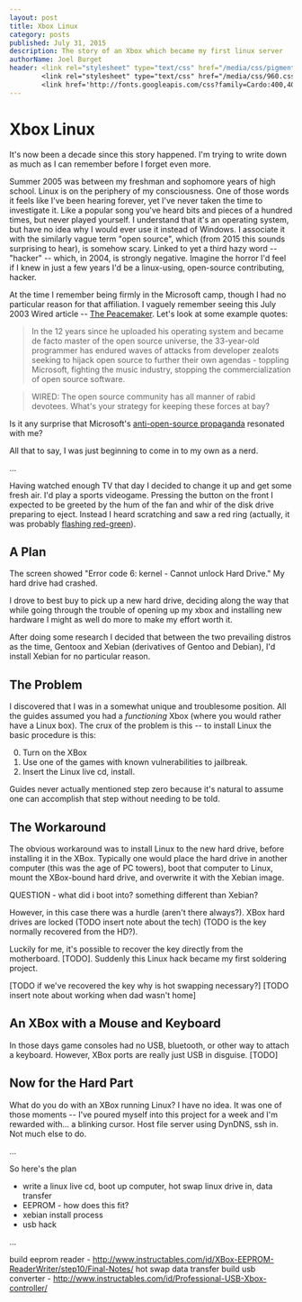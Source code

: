 ```yaml
---
layout: post
title: Xbox Linux
category: posts
published: July 31, 2015
description: The story of an Xbox which became my first linux server
authorName: Joel Burget
header: <link rel="stylesheet" type="text/css" href="/media/css/pigment2.css" media="screen, projection" />
        <link rel="stylesheet" type="text/css" href="/media/css/960.css" media="screen, projection" />
        <link href='http://fonts.googleapis.com/css?family=Cardo:400,400italic,700' rel='stylesheet' type='text/css'>
---
```


# Xbox Linux

It's now been a decade since this story happened. I'm trying to write down as much as I can remember before I forget even more.

Summer 2005 was between my freshman and sophomore years of high school. Linux is on the periphery of my consciousness. One of those words it feels like I've been hearing forever, yet I've never taken the time to investigate it. Like a popular song you've heard bits and pieces of a hundred times, but never played yourself. I understand that it's an operating system, but have no idea why I would ever use it instead of Windows. I associate it with the similarly vague term "open source", which (from 2015 this sounds surprising to hear), is somehow scary. Linked to yet a third hazy word -- "hacker" -- which, in 2004, is strongly negative. Imagine the horror I'd feel if I knew in just a few years I'd be a linux-using, open-source contributing, hacker.

At the time I remember being firmly in the Microsoft camp, though I had no particular reason for that affiliation. I vaguely remember seeing this July 2003 Wired article -- [The Peacemaker](http://archive.wired.com/wired/archive/11.07/40torvalds.html). Let's look at some example quotes:

> In the 12 years since he uploaded his operating system and became de facto master of the open source universe, the 33-year-old programmer has endured waves of attacks from developer zealots seeking to hijack open source to further their own agendas - toppling Microsoft, fighting the music industry, stopping the commercialization of open source software.

> WIRED: The open source community has all manner of rabid devotees. What's your strategy for keeping these forces at bay?

Is it any surprise that Microsoft's [anti-open-source propaganda](http://www.catb.org/~esr/halloween/halloween1.html) resonated with me?

All that to say, I was just beginning to come in to my own as a nerd.

...

Having watched enough TV that day I decided to change it up and get some fresh air. I'd play a sports videogame. Pressing the button on the front I expected to be greeted by the hum of the fan and whir of the disk drive preparing to eject. Instead I heard scratching and saw a red ring (actually, it was probably [flashing red-green](https://www.ifixit.com/Answers/View/29610/xbox+Red+Blinking+Light)).

## A Plan

The screen showed "Error code 6: kernel - Cannot unlock Hard Drive." My hard drive had crashed.

I drove to best buy to pick up a new hard drive, deciding along the way that while going through the trouble of opening up my xbox and installing new hardware I might as well do more to make my effort worth it.

After doing some research I decided that between the two prevailing distros as the time, Gentoox and Xebian (derivatives of Gentoo and Debian), I'd install Xebian for no particular reason.

## The Problem

I discovered that I was in a somewhat unique and troublesome position. All the guides assumed you had a *functioning* Xbox (where you would rather have a Linux box). The crux of the problem is this -- to install Linux the basic procedure is this:

0. Turn on the XBox
1. Use one of the games with known vulnerabilities to jailbreak.
2. Insert the Linux live cd, install.

Guides never actually mentioned step zero because it's natural to assume one can accomplish that step without needing to be told.

## The Workaround

The obvious workaround was to install Linux to the new hard drive, before installing it in the XBox. Typically one would place the hard drive in another computer (this was the age of PC towers), boot that computer to Linux, mount the XBox-bound hard drive, and overwrite it with the Xebian image.

QUESTION - what did i boot into? something different than Xebian?

However, in this case there was a hurdle (aren't there always?). XBox hard drives are locked (TODO insert note about the tech) (TODO is the key normally recovered from the HD?).

Luckily for me, it's possible to recover the key directly from the motherboard. [TODO]. Suddenly this Linux hack became my first soldering project.

[TODO if we've recovered the key why is hot swapping necessary?]
[TODO insert note about working when dad wasn't home]

## An XBox with a Mouse and Keyboard

In those days game consoles had no USB, bluetooth, or other way to attach a keyboard. However, XBox ports are really just USB in disguise. [TODO]

## Now for the Hard Part

What do you do with an XBox running Linux? I have no idea. It was one of those moments -- I've poured myself into this project for a week and I'm rewarded with... a blinking cursor. Host file server using DynDNS, ssh in. Not much else to do.



...

So here's the plan

* write a linux live cd, boot up computer, hot swap linux drive in, data transfer
* EEPROM - how does this fit?
* xebian install process
* usb hack

...

build eeprom reader - http://www.instructables.com/id/XBox-EEPROM-ReaderWriter/step10/Final-Notes/
hot swap data transfer
build usb converter - http://www.instructables.com/id/Professional-USB-Xbox-controller/
